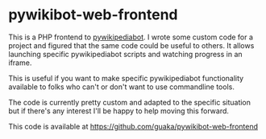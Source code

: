 pywikibot-web-frontend
======================

This is a PHP frontend to [pywikipediabot](https://www.mediawiki.org/wiki/Manual:Pywikipediabot).
I wrote some custom code for a project and figured that the same code could be useful to others. It
allows launching specific pywikipediabot scripts and watching progress in an iframe.

This is useful if you want to make specific pywikipediabot
functionality available to folks who can't or don't want to use
commandline tools.

The code is currently pretty custom and adapted to the specific
situation but if there's any interest I'll be happy to help moving
this forward.


This code is available at
https://github.com/guaka/pywikibot-web-frontend
